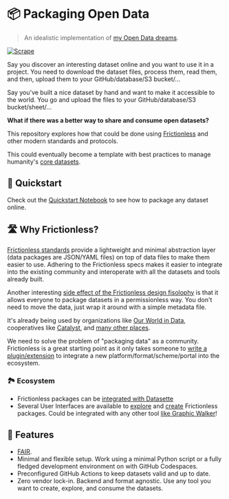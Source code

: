 # 📦 Packaging Open Data

> An idealistic implementation of [my Open Data dreams](https://publish.obsidian.md/davidgasquez/Open+Data).

[![Scrape](https://github.com/davidgasquez/packaging-open-data/actions/workflows/run.yml/badge.svg)](https://github.com/davidgasquez/packaging-open-data/actions/workflows/run.yml)

Say you discover an interesting dataset online and you want to use it in a project. You need to download the dataset files, process them, read them, and then, upload them to your GitHub/database/S3 bucket/...

Say you've built a nice dataset by hand and want to make it accessible to the world. You go and upload the files to your GitHub/database/S3 bucket/sheet/...

**What if there was a better way to share and consume open datasets?**

This repository explores how that could be done using [Frictionless](https://frictionlessdata.io/) and other modern standards and protocols.

This could eventually become a template with best practices to manage humanity's [core datasets](https://datahub.io/collections).

## 🚀 Quickstart

Check out the [Quickstart Notebook](notebooks/quickstart.ipynb) to see how to package any dataset online.

## 🛣️ Why Frictionless?

[Frictionless standards](https://specs.frictionlessdata.io/) provide a lightweight and minimal abstraction layer (data packages are JSON/YAML files) on top of data files to make them easier to use. Adhering to the Frictionless specs makes it easier to integrate into the existing community and interoperate with all the datasets and tools already built.

Another interesting [side effect of the Frictionless design fisolophy](https://specs.frictionlessdata.io/#design-philosophy) is that it allows everyone to package datasets in a permissionless way. You don't need to move the data, just wrap it around with a simple metadata file.

It's already being used by organizations like [Our World in Data](https://github.com/search?q=repo%3Aowid%2Fowid-datasets%20datapackage.json&type=code), cooperatives like [Catalyst](https://github.com/search?q=org%3Acatalyst-cooperative%20datapackage&type=code), and [many other places](https://frictionlessdata.io/adoption/).

We need to solve the problem of "packaging data" as a community. Frictionless is a great starting point as it only takes someone to [write a plugin/extension](https://framework.frictionlessdata.io/docs/advanced/extending.html) to integrate a new platform/format/scheme/portal into the ecosystem.

### 🏞️ Ecosystem

- Frictionless packages can be [integrated with Datasette](https://github.com/podnebnik/data)
- Several User Interfaces are available to [explore](https://github.com/frictionlessdata/application) and [create](https://create.frictionlessdata.io/) Frictionless packages. Could be integrated with any other tool [like Graphic Walker](https://graphic-walker.kanaries.net/)!

## 🧩 Features

- [FAIR](https://www.go-fair.org/fair-principles/).
- Minimal and flexible setup. Work using a minimal Python script or a fully fledged development environment on with GitHub Codespaces.
- Preconfigured GitHub Actions to keep datasets valid and up to date.
- Zero vendor lock-in. Backend and format agnostic. Use any tool you want to create, explore, and consume the datasets.
